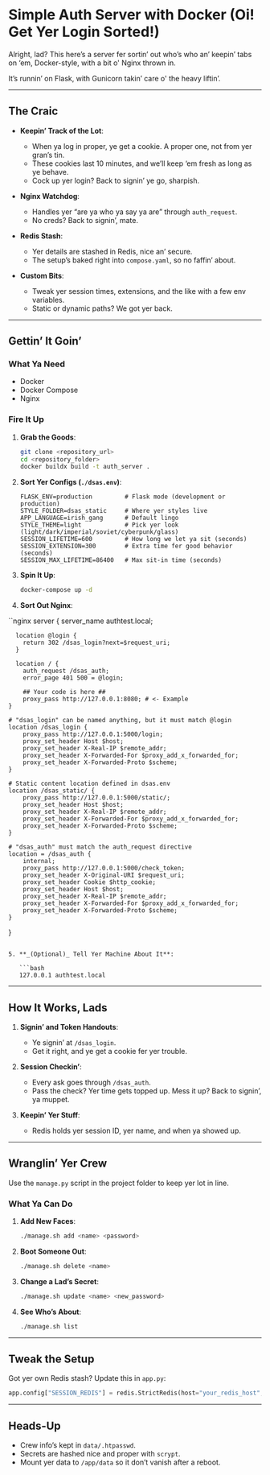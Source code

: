 # Simple Auth Server with Docker (Oi! Get Yer Login Sorted!)

Alright, lad? This here’s a server fer sortin’ out who’s who an’ keepin’ tabs on ‘em, Docker-style, with a bit o' Nginx thrown in.

It’s runnin’ on Flask, with Gunicorn takin’ care o' the heavy liftin’.

---

## The Craic

- **Keepin’ Track of the Lot**:
  - When ya log in proper, ye get a cookie. A proper one, not from yer gran’s tin.
  - These cookies last 10 minutes, and we’ll keep ‘em fresh as long as ye behave.
  - Cock up yer login? Back to signin’ ye go, sharpish.

- **Nginx Watchdog**:
  - Handles yer “are ya who ya say ya are” through `auth_request`.
  - No creds? Back to signin’, mate.

- **Redis Stash**:
  - Yer details are stashed in Redis, nice an’ secure.
  - The setup’s baked right into `compose.yaml`, so no faffin’ about.

- **Custom Bits**:
  - Tweak yer session times, extensions, and the like with a few env variables.
  - Static or dynamic paths? We got yer back.

---

## Gettin’ It Goin’

### What Ya Need

- Docker
- Docker Compose
- Nginx

### Fire It Up

1. **Grab the Goods**:

   ```bash
   git clone <repository_url>
   cd <repository_folder>
   docker buildx build -t auth_server .
   ```

2. **Sort Yer Configs (`./dsas.env`)**:

   ```env
   FLASK_ENV=production         # Flask mode (development or production)
   STYLE_FOLDER=dsas_static     # Where yer styles live
   APP_LANGUAGE=irish_gang      # Default lingo
   STYLE_THEME=light            # Pick yer look (light/dark/imperial/soviet/cyberpunk/glass)
   SESSION_LIFETIME=600         # How long we let ya sit (seconds)
   SESSION_EXTENSION=300        # Extra time fer good behavior (seconds)
   SESSION_MAX_LIFETIME=86400   # Max sit-in time (seconds)
   ```

3. **Spin It Up**:

   ```bash
   docker-compose up -d
   ```

4. **Sort Out Nginx**:

``nginx
server {
      server_name authtest.local;

      location @login {
        return 302 /dsas_login?next=$request_uri;
      }

      location / {
        auth_request /dsas_auth;
        error_page 401 500 = @login;

        ## Your code is here ##
        proxy_pass http://127.0.0.1:8080; # <- Example
    }

    # "dsas_login" can be named anything, but it must match @login
    location /dsas_login {
        proxy_pass http://127.0.0.1:5000/login;
        proxy_set_header Host $host;
        proxy_set_header X-Real-IP $remote_addr;
        proxy_set_header X-Forwarded-For $proxy_add_x_forwarded_for;
        proxy_set_header X-Forwarded-Proto $scheme;
    }

    # Static content location defined in dsas.env
    location /dsas_static/ {
        proxy_pass http://127.0.0.1:5000/static/;
        proxy_set_header Host $host;
        proxy_set_header X-Real-IP $remote_addr;
        proxy_set_header X-Forwarded-For $proxy_add_x_forwarded_for;
        proxy_set_header X-Forwarded-Proto $scheme;
    }

    # "dsas_auth" must match the auth_request directive
    location = /dsas_auth {
        internal;
        proxy_pass http://127.0.0.1:5000/check_token;
        proxy_set_header X-Original-URI $request_uri;
        proxy_set_header Cookie $http_cookie;
        proxy_set_header Host $host;
        proxy_set_header X-Real-IP $remote_addr;
        proxy_set_header X-Forwarded-For $proxy_add_x_forwarded_for;
        proxy_set_header X-Forwarded-Proto $scheme;
    }
}
```

5. **_(Optional)_ Tell Yer Machine About It**:

   ```bash
   127.0.0.1 authtest.local
   ```

---

## How It Works, Lads

1. **Signin’ and Token Handouts**:
   - Ye signin’ at `/dsas_login`.
   - Get it right, and ye get a cookie fer yer trouble.

2. **Session Checkin’**:
   - Every ask goes through `/dsas_auth`.
   - Pass the check? Yer time gets topped up. Mess it up? Back to signin’, ya muppet.

3. **Keepin’ Yer Stuff**:
   - Redis holds yer session ID, yer name, and when ya showed up.

---

## Wranglin’ Yer Crew

Use the `manage.py` script in the project folder to keep yer lot in line.

### What Ya Can Do

1. **Add New Faces**:
   ```bash
   ./manage.sh add <name> <password>
   ```

2. **Boot Someone Out**:
   ```bash
   ./manage.sh delete <name>
   ```

3. **Change a Lad’s Secret**:
   ```bash
   ./manage.sh update <name> <new_password>
   ```

4. **See Who’s About**:
   ```bash
   ./manage.sh list
   ```

---

## Tweak the Setup

Got yer own Redis stash? Update this in `app.py`:

```python
app.config["SESSION_REDIS"] = redis.StrictRedis(host="your_redis_host", port=6379, decode_responses=True)
```

---

## Heads-Up

- Crew info’s kept in `data/.htpasswd`.
- Secrets are hashed nice and proper with `scrypt`.
- Mount yer data to `/app/data` so it don’t vanish after a reboot.